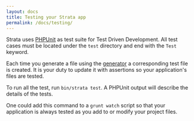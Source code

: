 ```yaml
---
layout: docs
title: Testing your Strata app
permalink: /docs/testing/
---
```


Strata uses [PHPUnit](https://phpunit.de/) as test suite for Test Driven Development. All test cases must be located under the `test` directory and end with the `Test` keyword.

Each time you generate a file using the [generator](/docs/generator/) a corresponding test file is created. It is your duty to update it with assertions so your application's files are tested.

To run all the  test, run `bin/strata test`. A PHPUnit output will describe the details of the tests.

One could add this command to a `grunt watch` script so that your application is always tested as you add to or modify your project files.
